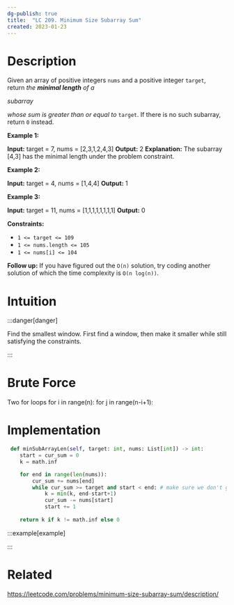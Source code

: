 ```yaml
---
dg-publish: true
title:  "LC 209. Minimum Size Subarray Sum"
created: 2023-01-23
---
```



# Description
Given an array of positive integers `nums` and a positive integer `target`, return _the **minimal length** of a_ 

_subarray_

_whose sum is greater than or equal to_ `target`. If there is no such subarray, return `0` instead.

**Example 1:**

**Input:** target = 7, nums = [2,3,1,2,4,3]
**Output:** 2
**Explanation:** The subarray [4,3] has the minimal length under the problem constraint.

**Example 2:**

**Input:** target = 4, nums = [1,4,4]
**Output:** 1

**Example 3:**

**Input:** target = 11, nums = [1,1,1,1,1,1,1,1]
**Output:** 0

**Constraints:**

-   `1 <= target <= 109`
-   `1 <= nums.length <= 105`
-   `1 <= nums[i] <= 104`

**Follow up:** If you have figured out the `O(n)` solution, try coding another solution of which the time complexity is `O(n log(n))`.

# Intuition

:::danger[danger] 

Find the smallest window. First find a window, then make it smaller while still satisfying the constraints.

:::

# Brute Force

Two for loops
for i in range(n):
	for j in range(n-i+1):

# Implementation
```python
 def minSubArrayLen(self, target: int, nums: List[int]) -> int:
	start = cur_sum = 0
	k = math.inf

	for end in range(len(nums)):
		cur_sum += nums[end]
		while cur_sum >= target and start < end: # make sure we don't go past end (consider array of 0's with target 0)
			k = min(k, end-start+1)
			cur_sum -= nums[start]
			start += 1
	
	return k if k != math.inf else 0
```

:::example[example] 


:::


# Related
https://leetcode.com/problems/minimum-size-subarray-sum/description/